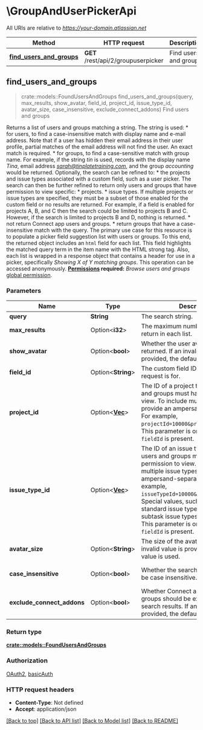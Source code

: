 # \GroupAndUserPickerApi

All URIs are relative to *https://your-domain.atlassian.net*

Method | HTTP request | Description
------------- | ------------- | -------------
[**find_users_and_groups**](GroupAndUserPickerApi.md#find_users_and_groups) | **GET** /rest/api/2/groupuserpicker | Find users and groups



## find_users_and_groups

> crate::models::FoundUsersAndGroups find_users_and_groups(query, max_results, show_avatar, field_id, project_id, issue_type_id, avatar_size, case_insensitive, exclude_connect_addons)
Find users and groups

Returns a list of users and groups matching a string. The string is used:   *  for users, to find a case-insensitive match with display name and e-mail address. Note that if a user has hidden their email address in their user profile, partial matches of the email address will not find the user. An exact match is required.  *  for groups, to find a case-sensitive match with group name.  For example, if the string *tin* is used, records with the display name *Tina*, email address *sarah@tinplatetraining.com*, and the group *accounting* would be returned.  Optionally, the search can be refined to:   *  the projects and issue types associated with a custom field, such as a user picker. The search can then be further refined to return only users and groups that have permission to view specific:           *  projects.      *  issue types.          If multiple projects or issue types are specified, they must be a subset of those enabled for the custom field or no results are returned. For example, if a field is enabled for projects A, B, and C then the search could be limited to projects B and C. However, if the search is limited to projects B and D, nothing is returned.  *  not return Connect app users and groups.  *  return groups that have a case-insensitive match with the query.  The primary use case for this resource is to populate a picker field suggestion list with users or groups. To this end, the returned object includes an `html` field for each list. This field highlights the matched query term in the item name with the HTML strong tag. Also, each list is wrapped in a response object that contains a header for use in a picker, specifically *Showing X of Y matching groups*.  This operation can be accessed anonymously.  **[Permissions](#permissions) required:** *Browse users and groups* [global permission](https://confluence.atlassian.com/x/yodKLg).

### Parameters


Name | Type | Description  | Required | Notes
------------- | ------------- | ------------- | ------------- | -------------
**query** | **String** | The search string. | [required] |
**max_results** | Option<**i32**> | The maximum number of items to return in each list. |  |[default to 50]
**show_avatar** | Option<**bool**> | Whether the user avatar should be returned. If an invalid value is provided, the default value is used. |  |[default to false]
**field_id** | Option<**String**> | The custom field ID of the field this request is for. |  |
**project_id** | Option<[**Vec<String>**](String.md)> | The ID of a project that returned users and groups must have permission to view. To include multiple projects, provide an ampersand-separated list. For example, `projectId=10000&projectId=10001`. This parameter is only used when `fieldId` is present. |  |
**issue_type_id** | Option<[**Vec<String>**](String.md)> | The ID of an issue type that returned users and groups must have permission to view. To include multiple issue types, provide an ampersand-separated list. For example, `issueTypeId=10000&issueTypeId=10001`. Special values, such as `-1` (all standard issue types) and `-2` (all subtask issue types), are supported. This parameter is only used when `fieldId` is present. |  |
**avatar_size** | Option<**String**> | The size of the avatar to return. If an invalid value is provided, the default value is used. |  |[default to xsmall]
**case_insensitive** | Option<**bool**> | Whether the search for groups should be case insensitive. |  |[default to false]
**exclude_connect_addons** | Option<**bool**> | Whether Connect app users and groups should be excluded from the search results. If an invalid value is provided, the default value is used. |  |[default to false]

### Return type

[**crate::models::FoundUsersAndGroups**](FoundUsersAndGroups.md)

### Authorization

[OAuth2](../README.md#OAuth2), [basicAuth](../README.md#basicAuth)

### HTTP request headers

- **Content-Type**: Not defined
- **Accept**: application/json

[[Back to top]](#) [[Back to API list]](../README.md#documentation-for-api-endpoints) [[Back to Model list]](../README.md#documentation-for-models) [[Back to README]](../README.md)

